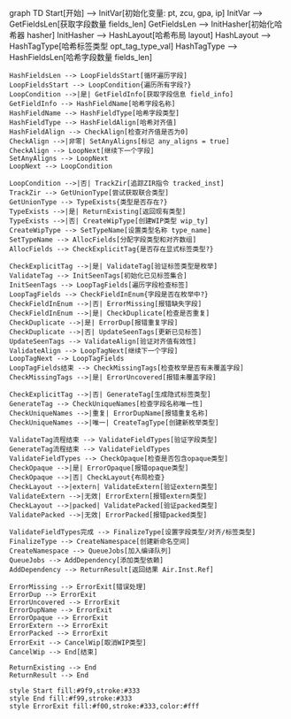 graph TD
    Start[开始] --> InitVar[初始化变量: pt, zcu, gpa, ip]
    InitVar --> GetFieldsLen[获取字段数量 fields_len]
    GetFieldsLen --> InitHasher[初始化哈希器 hasher]
    InitHasher --> HashLayout[哈希布局 layout]
    HashLayout --> HashTagType[哈希标签类型 opt_tag_type_val]
    HashTagType --> HashFieldsLen[哈希字段数量 fields_len]

    HashFieldsLen --> LoopFieldsStart[循环遍历字段]
    LoopFieldsStart --> LoopCondition{遍历所有字段?}
    LoopCondition -->|是| GetFieldInfo[获取字段信息 field_info]
    GetFieldInfo --> HashFieldName[哈希字段名称]
    HashFieldName --> HashFieldType[哈希字段类型]
    HashFieldType --> HashFieldAlign[哈希对齐值]
    HashFieldAlign --> CheckAlign[检查对齐值是否为0]
    CheckAlign -->|非零| SetAnyAligns[标记 any_aligns = true]
    CheckAlign --> LoopNext[继续下一个字段]
    SetAnyAligns --> LoopNext
    LoopNext --> LoopCondition

    LoopCondition -->|否| TrackZir[追踪ZIR指令 tracked_inst]
    TrackZir --> GetUnionType[尝试获取联合类型]
    GetUnionType --> TypeExists{类型是否存在?}
    TypeExists -->|是| ReturnExisting[返回现有类型]
    TypeExists -->|否| CreateWipType[创建WIP类型 wip_ty]
    CreateWipType --> SetTypeName[设置类型名称 type_name]
    SetTypeName --> AllocFields[分配字段类型和对齐数组]
    AllocFields --> CheckExplicitTag{是否存在显式标签类型?}

    CheckExplicitTag -->|是| ValidateTag[验证标签类型是枚举]
    ValidateTag --> InitSeenTags[初始化已见标签集合]
    InitSeenTags --> LoopTagFields[遍历字段检查标签]
    LoopTagFields --> CheckFieldInEnum{字段是否在枚举中?}
    CheckFieldInEnum -->|否| ErrorMissing[报错缺失字段]
    CheckFieldInEnum -->|是| CheckDuplicate[检查是否重复]
    CheckDuplicate -->|是| ErrorDup[报错重复字段]
    CheckDuplicate -->|否| UpdateSeenTags[更新已见标签]
    UpdateSeenTags --> ValidateAlign[验证对齐值有效性]
    ValidateAlign --> LoopTagNext[继续下一个字段]
    LoopTagNext --> LoopTagFields
    LoopTagFields结束 --> CheckMissingTags[检查枚举是否有未覆盖字段]
    CheckMissingTags -->|是| ErrorUncovered[报错未覆盖字段]

    CheckExplicitTag -->|否| GenerateTag[生成隐式标签类型]
    GenerateTag --> CheckUniqueNames[检查字段名称唯一性]
    CheckUniqueNames -->|重复| ErrorDupName[报错重复名称]
    CheckUniqueNames -->|唯一| CreateTagType[创建新枚举类型]

    ValidateTag流程结束 --> ValidateFieldTypes[验证字段类型]
    GenerateTag流程结束 --> ValidateFieldTypes
    ValidateFieldTypes --> CheckOpaque[检查是否包含opaque类型]
    CheckOpaque -->|是| ErrorOpaque[报错opaque类型]
    CheckOpaque -->|否| CheckLayout{布局检查}
    CheckLayout -->|extern| ValidateExtern[验证extern类型]
    ValidateExtern -->|无效| ErrorExtern[报错extern类型]
    CheckLayout -->|packed| ValidatePacked[验证packed类型]
    ValidatePacked -->|无效| ErrorPacked[报错packed类型]

    ValidateFieldTypes完成 --> FinalizeType[设置字段类型/对齐/标签类型]
    FinalizeType --> CreateNamespace[创建新命名空间]
    CreateNamespace --> QueueJobs[加入编译队列]
    QueueJobs --> AddDependency[添加类型依赖]
    AddDependency --> ReturnResult[返回结果 Air.Inst.Ref]

    ErrorMissing --> ErrorExit[错误处理]
    ErrorDup --> ErrorExit
    ErrorUncovered --> ErrorExit
    ErrorDupName --> ErrorExit
    ErrorOpaque --> ErrorExit
    ErrorExtern --> ErrorExit
    ErrorPacked --> ErrorExit
    ErrorExit --> CancelWip[取消WIP类型]
    CancelWip --> End[结束]

    ReturnExisting --> End
    ReturnResult --> End

    style Start fill:#9f9,stroke:#333
    style End fill:#f99,stroke:#333
    style ErrorExit fill:#f00,stroke:#333,color:#fff
